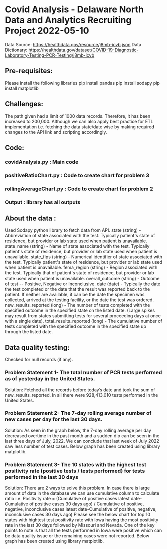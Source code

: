 # Covid Analysis - Delaware North Data and Analytics Recruiting Project 2022-05-10
 
Data Source: https://healthdata.gov/resource/j8mb-icvb.json
Data Dictionary: https://healthdata.gov/dataset/COVID-19-Diagnostic-Laboratory-Testing-PCR-Testing/j8mb-icvb
## Pre-requisites:
Please install the following libraries 
pip install pandas
pip install sodapy
pip install matplotlib
 
## Challenges:
The path given had a limit of 1000 data records. Therefore, it has been increased to 200,000. Although we can also apply best practice for ETL implementation i.e. fetching the data state/date wise by making required changes to the API link and scripting accordingly.

## Code:
### covidAnalysis.py : Main code
### positiveRatioChart.py : Code to create chart for problem 3
### rollingAverageChart.py : Code to create chart for problem 2
### Output : library has all outputs
 
## About the data :
Used Sodapy python library to fetch data from API. 
state (string) - Abbreviation of state associated with the test. Typically patient's state of residence, but provider or lab state used when patient is unavailable.
state_name (string) - Name of state associated with the test. Typically patient's state of residence, but provider or lab state used when patient is unavailable.
state_fips (string) - Numerical identifier of state associated with the test. Typically patient's state of residence, but provider or lab state used when patient is unavailable.
fema_region (string) - Region associated with the test. Typically that of patient's state of residence, but provider or lab state used when patient is unavailable.
overall_outcome (string) - Outcome of test -- Positive, Negative or Inconclusive.
date (date) - Typically the date the test completed or the date that the result was reported back to the patient. If neither are available, it can be the date the specimen was collected, arrived at the testing facility, or the date the test was ordered.
new_results_reported (long) - The number of tests completed with the specified outcome in the specified state on the listed date. (Large spikes may result from states submitting tests for several proceeding days at once with a single date).
total_results_reported (long) - The cumulative number of tests completed with the specified outcome in the specified state up through the listed date.
 
## Data quality testing:
Checked for null records (if any). 
### Problem Statement 1- The total number of PCR tests performed as of yesterday in the United States.
Solution: Fetched all the records before today’s date and took the sum of new_results_reported.
In all there were 928,413,010 tests performed in the United States.
 
### Problem Statement 2- The 7-day rolling average number of new cases per day for the last 30 days.
Solution: As seen in the graph below, the 7-day rolling average per day decreased overtime in the past month and a sudden dip can be seen in the last three days of July, 2022. We can conclude that last week of July 2022 saw less number of test cases. Below graph has been created using library matplotlib.

### Problem Statement 3- The 10 states with the highest test positivity rate (positive tests / tests performed) for tests performed in the last 30 days
Solution: There are 2 ways to solve this problem. In case there is large amount of data in the database we can use cumulative column to calculate ratio i.e. 
Positivity rate = (Cumulative of positive cases latest date-Cumulative of positive cases 30 days ago) / Cumulative of positive, negative, inconclusive cases  latest date-Cumulative of positive, negative, inconclusive cases 30 days ago)
Please see the below chart for top 10 states with hightest test positivity rate with Iowa having the most positivity rate in the last 30 days followed by Missouri and Nevada. One of the key points to note is that all the tests performed in Iowa were positive which can be data quality issue or the remaining cases were not reported.
Below graph has been created using library matplotlib.

 

